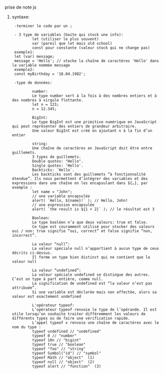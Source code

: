 prise de note js

1. syntaxe:
        
        -terminer le code par un ;

        - 3 type de variables (boite qui stock une info): 
                let (utiliser le plus souvent)
                var (pareil que let mais old school)
                const pour constante (valeur stock qui ne change pas)
        exemple1:
        let (var) message;
        message = 'Hello'; // stocke la chaîne de caractères 'Hello' dans la variable nommée message 
        exemple2:
        const myBirthday = '18.04.1982';

        -type de données:
        
                number: 
                Le type number sert à la fois à des nombres entiers et à des nombres à virgule flottante.
                let n = 123;
                n = 12.345;

                BigInt: 
                Le type BigInt est une primitive numérique en JavaScript qui peut représenter des entiers de grandeur arbitraire.
                Une valeur BigInt est créé en ajoutant n à la fin d’un entier

                string: 
                Une chaîne de caractères en JavaScript doit être entre guillemets.
                3 types de guillemets.
                Double quotes: "Hello".
                Single quotes: 'Hello'.
                Backticks: `Hello`.
                Les backticks sont des guillemets “à fonctionnalité étendue”. Ils nous permettent d’intégrer des variables et des expressions dans une chaîne en les encapsulant dans ${…}, par exemple :
                let name = "John";
                // une variable encapsulée
                alert( `Hello, ${name}!` ); // Hello, John!
                // une expression encapsulée
                alert( `the result is ${1 + 2}` ); // le résultat est 3

                Boolean: 
                Le type booléen n’a que deux valeurs: true et false.
                Ce type est couramment utilisé pour stocker des valeurs oui / non: true signifie “oui, correct” et false signifie “non, incorrect”.

                La valeur “null”:
                La valeur spéciale null n’appartient à aucun type de ceux décrits ci-dessus.
                Il forme un type bien distinct qui ne contient que la valeur null 

                La valeur “undefined”:
                La valeur spéciale undefined se distingue des autres. C’est un type à part entière, comme null.
                La signification de undefined est “la valeur n’est pas attribuée”.
                Si une variable est déclarée mais non affectée, alors sa valeur est exactement undefined

                L'opérateur typeof:
                L’opérateur typeof renvoie le type de l’opérande. Il est utile lorsqu’on souhaite traiter différemment les valeurs de différents types ou de faire une vérification rapide.
                L’appel typeof x renvoie une chaîne de caractères avec le nom du type :
                typeof undefined // "undefined"
                typeof 0 // "number"
                typeof 10n // "bigint"
                typeof true // "boolean"
                typeof "foo" // "string"
                typeof Symbol("id") // "symbol"
                typeof Math // "object"  (1)
                typeof null // "object"  (2)
                typeof alert // "function"  (3)